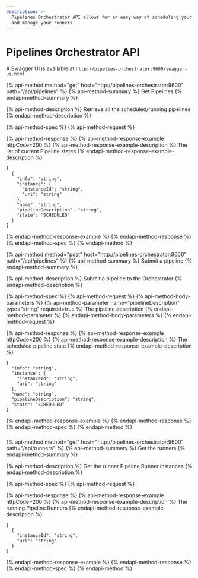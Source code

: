 ```yaml
---
description: >-
  Pipelines Orchestrator API allows for an easy way of scheduling your pipelines
  and manage your runners.
---
```


# Pipelines Orchestrator API

A Swagger UI is available at  `http://pipelies-orchestrator:9600/swagger-ui.html`

{% api-method method="get" host="http://pipelines-orchestrator:9600" path="/api/pipelines" %}
{% api-method-summary %}
Get Pipelines
{% endapi-method-summary %}

{% api-method-description %}
Retrieve all the scheduled/running pipelines
{% endapi-method-description %}

{% api-method-spec %}
{% api-method-request %}

{% api-method-response %}
{% api-method-response-example httpCode=200 %}
{% api-method-response-example-description %}
The list of current Pipeline states
{% endapi-method-response-example-description %}

```
[
  {
    "info": "string",
    "instance": {
      "instanceId": "string",
      "uri": "string"
    },
    "name": "string",
    "pipelineDescription": "string",
    "state": "SCHEDULED"
  }
]
```
{% endapi-method-response-example %}
{% endapi-method-response %}
{% endapi-method-spec %}
{% endapi-method %}

{% api-method method="post" host="http://pipelines-orchestrator:9600" path="/api/pipelines" %}
{% api-method-summary %}
Submit a pipeline
{% endapi-method-summary %}

{% api-method-description %}
Submit a pipeline to the Orchestrator
{% endapi-method-description %}

{% api-method-spec %}
{% api-method-request %}
{% api-method-body-parameters %}
{% api-method-parameter name="pipelineDescription" type="string" required=true %}
The pipeline description
{% endapi-method-parameter %}
{% endapi-method-body-parameters %}
{% endapi-method-request %}

{% api-method-response %}
{% api-method-response-example httpCode=200 %}
{% api-method-response-example-description %}
The scheduled pipeline state
{% endapi-method-response-example-description %}

```
{
  "info": "string",
  "instance": {
    "instanceId": "string",
    "uri": "string"
  },
  "name": "string",
  "pipelineDescription": "string",
  "state": "SCHEDULED"
}
```
{% endapi-method-response-example %}
{% endapi-method-response %}
{% endapi-method-spec %}
{% endapi-method %}

### 

{% api-method method="get" host="http://pipelines-orchestrator:9600" path="/api/runners" %}
{% api-method-summary %}
Get the runners
{% endapi-method-summary %}

{% api-method-description %}
Get the runner Pipeline Runner instances
{% endapi-method-description %}

{% api-method-spec %}
{% api-method-request %}

{% api-method-response %}
{% api-method-response-example httpCode=200 %}
{% api-method-response-example-description %}
The running Pipeline Runners
{% endapi-method-response-example-description %}

```
[
  {
    "instanceId": "string",
    "uri": "string"
  }
]
```
{% endapi-method-response-example %}
{% endapi-method-response %}
{% endapi-method-spec %}
{% endapi-method %}

